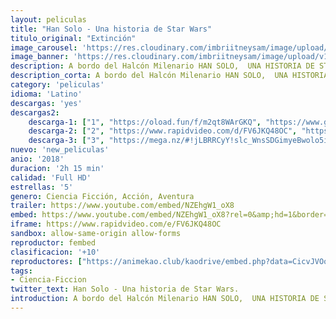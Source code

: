 ```yaml
---
layout: peliculas
title: "Han Solo - Una historia de Star Wars"
titulo_original: "Extinción"
image_carousel: 'https://res.cloudinary.com/imbriitneysam/image/upload/v1542500918/han-poster-min.jpg'
image_banner: 'https://res.cloudinary.com/imbriitneysam/image/upload/v1542500919/han-banner-min.jpg'
description: A bordo del Halcón Milenario HAN SOLO,  UNA HISTORIA DE STAR WARS trae una nueva aventura con el contrabandista más querido de todos los tiempos. A través de una serie de arriesgadas travesuras en un oscuro y peligroso submundo criminal, Han Solo conoce a su futuro amigo y copiloto y encuentra al apostador Lando Calrissian en un viaje que marcará el curso de uno de los héroes más inesperados de Star Wars.
description_corta: A bordo del Halcón Milenario HAN SOLO,  UNA HISTORIA DE STAR WARS trae una nueva aventura con el contrabandista más querido de todos los tiempos. A través de una serie de arriesgadas travesuras en un oscuro y peligroso...
category: 'peliculas'
idioma: 'Latino'
descargas: 'yes'
descargas2:
    descarga-1: ["1", "https://oload.fun/f/m2qt8WArGKQ", "https://www.google.com/s2/favicons?domain=openload.co","OpenLoad","https://res.cloudinary.com/imbriitneysam/image/upload/v1541473684/mexico.png", "Latino", "Full HD"]
    descarga-2: ["2", "https://www.rapidvideo.com/d/FV6JKQ48OC", "https://www.google.com/s2/favicons?domain=www.rapidvideo.com","RapidVideo","https://res.cloudinary.com/imbriitneysam/image/upload/v1541473684/mexico.png", "Latino", "Full HD"]
    descarga-3: ["3", "https://mega.nz/#!jLBRRCyY!slc_WnsSDGimyeBwolo5iYL3r1upj6AZWa_sidALULs", "https://www.google.com/s2/favicons?domain=mega.nz","Mega","https://res.cloudinary.com/imbriitneysam/image/upload/v1541473684/mexico.png", "Latino", "Full HD"]
nuevo: 'new_peliculas'
anio: '2018'
duracion: '2h 15 min'
calidad: 'Full HD'
estrellas: '5'
genero: Ciencia Ficción, Acción, Aventura
trailer: https://www.youtube.com/embed/NZEhgW1_oX8
embed: https://www.youtube.com/embed/NZEhgW1_oX8?rel=0&amp;hd=1&border=0&wmode=opaque&enablejsapi=1&modestbranding=1&controls=1&showinfo=1
iframe: https://www.rapidvideo.com/e/FV6JKQ48OC
sandbox: allow-same-origin allow-forms
reproductor: fembed
clasificacion: '+10'
reproductores: ["https://animekao.club/kaodrive/embed.php?data=CicvJVOoxHHxGi6fseh7itL0anjXY+epTlZbKGR9tF6oWcAx5W2H6pFqU9nY07XaLML/x4K1HTR0UUZO65Vy8ZkzkKHc/Gp0Aac5c/V1Pw1i60kUTCSiwasds5SBay3/AFfS72HD8u57iPxQSyi3Q3tCYex9eE6YPC5vOr4qSIe6GBHjLbclJ5CuHgHHUFc6b6U4zdjiMI+VqGKi6BY9Vw/MfsAFwtNJmZOlt+y37Cx6TmUPS5W/h4ObTw0DAs0ls/dhxWhamIAtMfEYORA3BMOWkXDBeRsNItXPBkeJHpBJDD8VCyBjfmZpT8mQkGQFFCd+ro2KM3bMDnA4DyYFQ9kbLjSeN7X2dySimWe8KrWA/yLfpCdrs9CjrREQYeThk7wb/6jPiHupsIuT1/DTeQ==","https://www.xtream.to/public/dist/index.html?id=5268c788335911ffd5054311d70efaa3&title=Solo%3A%20A%20Star%20Wars%20Story","https://www.zembed.to/public/dist/asteroid.html?id=1ac262fcdb5219b1392796f2e60deaa6&title=Solo:%20A%20Star%20Wars%20Story","https://www.zembed.to/public/dist/asteroid.html?id=c0766eab014abe51c6668fd1ac0affff&title=Solo:%20A%20Star%20Wars%20Story","https://api.cuevana3.io/rr/gd.php?h=ek5lbm9xYWNrS0xJMVp5b21KREk0dFBLbjVkaHhkRGdrOG1jbnBpUnhhS1ZrM1dkbmRDN3pOemFpWW1HbDliSnBzK0NpNm5Fczh2THBLR1JtTm1zMjVXU3FadVkyUT09"]
tags:
- Ciencia-Ficcion
twitter_text: Han Solo - Una historia de Star Wars.
introduction: A bordo del Halcón Milenario HAN SOLO,  UNA HISTORIA DE STAR WARS trae una nueva aventura con el contrabandista más querido de todos los tiempos. A través de una serie de arriesgadas travesuras en un oscuro y peligroso..
---
```












